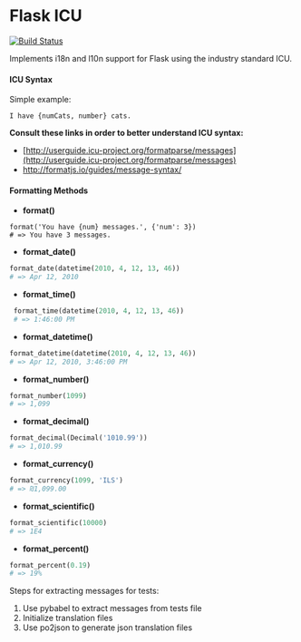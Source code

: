 Flask ICU
=========

[![Build Status](https://travis-ci.org/beavyHQ/flask-icu.svg?branch=retrofit-for-pyicu)](https://travis-ci.org/beavyHQ/flask-icu)

Implements i18n and l10n support for Flask using the industry standard
ICU.

#### ICU Syntax

Simple example:
```
I have {numCats, number} cats.
```

**Consult these links in order to better understand ICU syntax:**  
* [http://userguide.icu-project.org/formatparse/messages](http://userguide.icu-project.org/formatparse/messages)
* http://formatjs.io/guides/message-syntax/

#### Formatting Methods  

   * **format()**
 ```
 format('You have {num} messages.', {'num': 3})
 # => You have 3 messages.
 ```
   * **format_date()**  
 ```python
 format_date(datetime(2010, 4, 12, 13, 46))
 # => Apr 12, 2010
 ```
   * **format_time()**  
```python
 format_time(datetime(2010, 4, 12, 13, 46))
 # => 1:46:00 PM
 ```
   * **format_datetime()**   
 ```python
 format_datetime(datetime(2010, 4, 12, 13, 46))
 # => Apr 12, 2010, 3:46:00 PM
 ```
   * **format_number()**  
 ```python
 format_number(1099)
 # => 1,099
 ```
   * **format_decimal()**  
 ```python
 format_decimal(Decimal('1010.99'))
 # => 1,010.99
 ```
   * **format_currency()**  
 ```python
 format_currency(1099, 'ILS')
 # => ₪1,099.00
 ```
   * **format_scientific()**
 ```python
 format_scientific(10000)
 # => 1E4
 ```
   * **format_percent()**  
 ```python
 format_percent(0.19)
 # => 19%
 ```


Steps for extracting messages for tests:  
1. Use pybabel to extract messages from tests file   
2. Initialize translation files  
3. Use po2json to generate json translation files  
